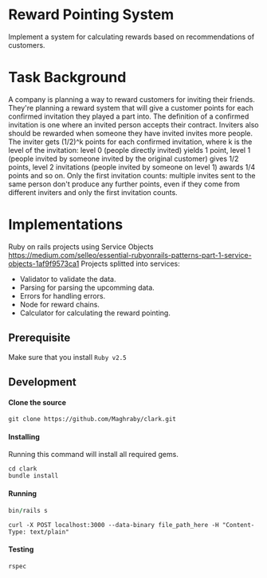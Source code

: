 # Reward Pointing System

Implement a system for calculating rewards based on recommendations of customers.

# Task Background

A company is planning a way to reward customers for inviting their friends. They're planning a reward system that will give a customer points for each confirmed invitation they played a part into. The definition of a confirmed invitation is one where an invited person accepts their contract. Inviters also should be rewarded when someone they have invited invites more people.
The inviter gets (1/2)^k points for each confirmed invitation, where k is the level of the invitation: level 0 (people directly invited) yields 1 point, level 1 (people invited by someone invited by the original customer) gives 1/2 points, level 2 invitations (people invited by someone on level 1) awards 1/4 points and so on. Only the first invitation counts: multiple invites sent to the same person don't produce any further points, even if they come from different inviters and only the first invitation counts.

# Implementations

Ruby on rails projects using Service Objects https://medium.com/selleo/essential-rubyonrails-patterns-part-1-service-objects-1af9f9573ca1
Projects splitted into services:
- Validator to validate the data.
- Parsing for parsing the upcomming data.
- Errors for handling errors.
- Node for reward chains.
- Calculator for calculating the reward pointing.

## Prerequisite

Make sure that you install `Ruby v2.5`

## Development

#### Clone the source

```shell
git clone https://github.com/Maghraby/clark.git
```

#### Installing

Running this command will install all required gems.
```shell
cd clark
bundle install
```

#### Running

```ruby
bin/rails s
```

```shell
curl -X POST localhost:3000 --data-binary file_path_here -H "Content-Type: text/plain"
```


#### Testing

```shell
rspec
```